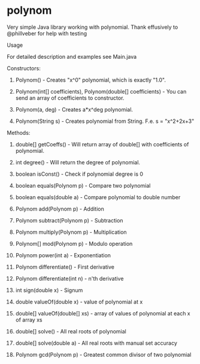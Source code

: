 # polynom
Very simple Java library working with polynomial.
Thank effusively to @phillveber for help with testing

Usage

For detailed description and examples see Main.java

Constructors:

1) Polynom() - Creates "x^0" polynomial, which is exactly "1.0".

2) Polynom(int[] coefficients), Polynom(double[] coefficients) - You can send an array of coefficients to constructor.

3) Polynom(a, deg) - Creates a*x^deg polynomial.

4) Polynom(String s) - Creates polynomial from String. F.e. s = "x^2+2x+3"

Methods:

1) double[] getCoeffs() - Will return array of double[] with coefficients of polynomial.

2) int degree() - Will return the degree of polynomial.

3) boolean isConst() - Check if polynomial degree is 0

4) boolean equals(Polynom p) - Compare two polynomial

5) boolean equals(double a) - Compare polynomial to double number

6) Polynom add(Polynom p) - Addition

7) Polynom subtract(Polynom p) - Subtraction

8) Polynom multiply(Polynom p) - Multiplication

9) Polynom[] mod(Polynom p) - Modulo operation

10) Polynom power(int a) - Exponentiation

11) Polynom differentiate() - First derivative

12) Polynom differentiate(int n) - n'th derivative

13) int sign(double x) - Signum

14) double valueOf(double x) - value of polynomial at x

15) double[] valueOf(double[] xs) - array of values of polynomial at each x of array xs

16) double[] solve() - All real roots of polynomial

17) double[] solve(double a) - All real roots with manual set accuracy

18) Polynom gcd(Polynom p) - Greatest common divisor of two polynomial
